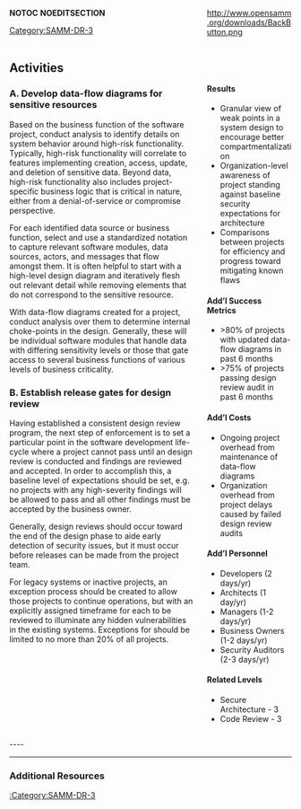 <div style="float:left; width:65%;">

</div>

<div style="float:right; width:30%;">

[<http://www.opensamm.org/downloads/BackButton.png>](http://www.owasp.org/index.php/SAMM_-_Verification)

</div>

<div style="width:100%; float:left;">

<div style="width:30%; float:right; padding-top:50px; padding-left:10px;">

#### Results

  - Granular view of weak points in a system design to encourage better
    compartmentalization
  - Organization-level awareness of project standing against baseline
    security expectations for architecture
  - Comparisons between projects for efficiency and progress toward
    mitigating known flaws

#### Add’l Success Metrics

  - \>80% of projects with updated data-flow diagrams in past 6 months
  - \>75% of projects passing design review audit in past 6 months

#### Add’l Costs

  - Ongoing project overhead from maintenance of data-flow diagrams
  - Organization overhead from project delays caused by failed design
    review audits

#### Add’l Personnel

  - Developers (2 days/yr)
  - Architects (1 day/yr)
  - Managers (1-2 days/yr)
  - Business Owners (1-2 days/yr)
  - Security Auditors (2-3 days/yr)

#### Related Levels

  - Secure Architecture - 3
  - Code Review - 3

</div>

<div style="float:left; width:65%;">

## Activities

### A. Develop data-flow diagrams for sensitive resources

Based on the business function of the software project, conduct analysis
to identify details on system behavior around high-risk functionality.
Typically, high-risk functionality will correlate to features
implementing creation, access, update, and deletion of sensitive data.
Beyond data, high-risk functionality also includes project-specific
business logic that is critical in nature, either from a
denial-of-service or compromise perspective.

For each identified data source or business function, select and use a
standardized notation to capture relevant software modules, data
sources, actors, and messages that flow amongst them. It is often
helpful to start with a high-level design diagram and iteratively flesh
out relevant detail while removing elements that do not correspond to
the sensitive resource.

With data-flow diagrams created for a project, conduct analysis over
them to determine internal choke-points in the design. Generally, these
will be individual software modules that handle data with differing
sensitivity levels or those that gate access to several business
functions of various levels of business criticality.

### B. Establish release gates for design review

Having established a consistent design review program, the next step of
enforcement is to set a particular point in the software development
life-cycle where a project cannot pass until an design review is
conducted and findings are reviewed and accepted. In order to accomplish
this, a baseline level of expectations should be set, e.g. no projects
with any high-severity findings will be allowed to pass and all other
findings must be accepted by the business owner.

Generally, design reviews should occur toward the end of the design
phase to aide early detection of security issues, but it must occur
before releases can be made from the project team.

For legacy systems or inactive projects, an exception process should be
created to allow those projects to continue operations, but with an
explicitly assigned timeframe for each to be reviewed to illuminate any
hidden vulnerabilities in the existing systems. Exceptions for should be
limited to no more than 20% of all projects.

</div>

</div>

<div style="float:left; width:100%;">




\----

-----

### Additional Resources

[:Category:SAMM-DR-3](:Category:SAMM-DR-3 "wikilink")

</div>

__NOTOC__ __NOEDITSECTION__

[Category:SAMM-DR-3](Category:SAMM-DR-3 "wikilink")